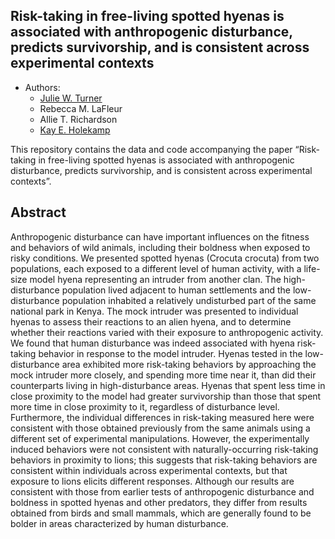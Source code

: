
## Risk-taking in free-living spotted hyenas is associated with anthropogenic disturbance, predicts survivorship, and is consistent across experimental contexts

  - Authors:
      - [Julie W. Turner](https://www.julwturner.com)
      - Rebecca M. LaFleur
      - Allie T. Richardson
      - [Kay E. Holekamp](https://www.holekamplab.org)

This repository contains the data and code accompanying the paper
“Risk-taking in free-living spotted hyenas is associated with
anthropogenic disturbance, predicts survivorship, and is consistent
across experimental contexts”.

## Abstract

Anthropogenic disturbance can have important influences on the fitness
and behaviors of wild animals, including their boldness when exposed to
risky conditions. We presented spotted hyenas (Crocuta crocuta) from two
populations, each exposed to a different level of human activity, with a
life-size model hyena representing an intruder from another clan. The
high-disturbance population lived adjacent to human settlements and the
low-disturbance population inhabited a relatively undisturbed part of
the same national park in Kenya. The mock intruder was presented to
individual hyenas to assess their reactions to an alien hyena, and to
determine whether their reactions varied with their exposure to
anthropogenic activity. We found that human disturbance was indeed
associated with hyena risk-taking behavior in response to the model
intruder. Hyenas tested in the low-disturbance area exhibited more
risk-taking behaviors by approaching the mock intruder more closely, and
spending more time near it, than did their counterparts living in
high-disturbance areas. Hyenas that spent less time in close proximity
to the model had greater survivorship than those that spent more time in
close proximity to it, regardless of disturbance level. Furthermore, the
individual differences in risk-taking measured here were consistent with
those obtained previously from the same animals using a different set of
experimental manipulations. However, the experimentally induced
behaviors were not consistent with naturally-occurring risk-taking
behaviors in proximity to lions; this suggests that risk-taking
behaviors are consistent within individuals across experimental
contexts, but that exposure to lions elicits different responses.
Although our results are consistent with those from earlier tests of
anthropogenic disturbance and boldness in spotted hyenas and other
predators, they differ from results obtained from birds and small
mammals, which are generally found to be bolder in areas characterized
by human disturbance.
